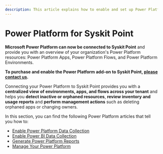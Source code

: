 ```yaml
---
description: This article explains how to enable and set up Power Platform data collection for Syskit Point. 
---
```


# Power Platform for Syskit Point

**Microsoft Power Platform can now be connected to Syskit Point** and provide you with an overview of your organization's Power Platform resources: Power Platform Apps, Power Platform Flows, and Power Platform Environments. 

**To purchase and enable the Power Platform add-on to Syskit Point, [please contact us](https://www.syskit.com/contact-us-power-platform/).**

Connecting your Power Platform to Syskit Point provides you with a **centralized view of environments, apps, and flows across your tenant** and helps you **detect inactive or orphaned resources**, **review inventory and usage reports** and **perform management actions** such as deleting orphaned apps or changing owners.

In this section, you can find the following Power Platform articles that tell you how to:

* [Enable Power Platform Data Collection](../power-platform/power-platform.md)
* [Enable Power BI Data Collection](../power-platform/enable-powerBI-data-collection.md)
* [Generate Power Platform Reports](power-platform-reports/power-platform-reports.md)
* [Manage Your Power Platform](../power-platform/power-platform-actions.md)
 